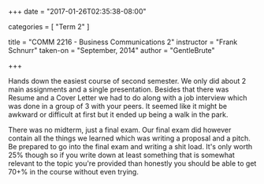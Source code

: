 +++
date = "2017-01-26T02:35:38-08:00"

categories = [
    "Term 2"
]

title = "COMM 2216 - Business Communications 2"
instructor = "Frank Schnurr"
taken-on = "September, 2014"
author = "GentleBrute"

+++

Hands down the easiest course of second semester. We only did about 2 main assignments and a single presentation. Besides that there was Resume and a Cover Letter we had to do along with a job interview which was done in a group of 3 with your peers. It seemed like it might be awkward or difficult at first but it ended up being a walk in the park.

There was no midterm, just a final exam. Our final exam did however contain all the things we learned which was writing a proposal and a pitch. Be prepared to go into the final exam and writing a shit load. It's only worth 25% though so if you write down at least something that is somewhat relevant to the topic you're provided than honestly you should be able to get 70+% in the course without even trying.

